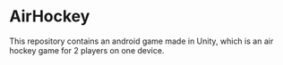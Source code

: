 # AirHockey

This repository contains an android game made in Unity, which is an air hockey game for 2 players on one device.
